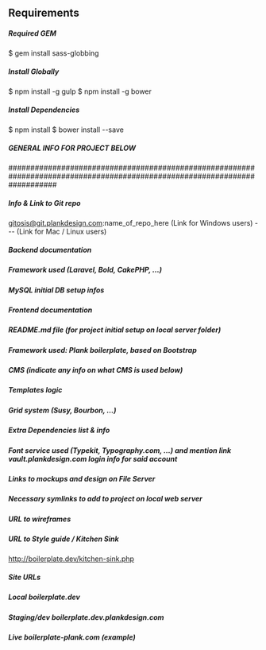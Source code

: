 ## Requirements

##### Required GEM
$ gem install sass-globbing

##### Install Globally
$ npm install -g gulp
$ npm install -g bower

##### Install Dependencies
$ npm install
$ bower install --save



##### GENERAL INFO FOR PROJECT BELOW
###########################################################################################################################
##### Info & Link to Git repo
gitosis@git.plankdesign.com:name_of_repo_here (Link for Windows users)
--- (Link for Mac / Linux users)

##### Backend  documentation
#####       Framework used (Laravel, Bold, CakePHP, …)
#####       MySQL initial DB setup infos

##### Frontend documentation
#####       README.md file (for project initial setup on local server folder)
#####       Framework used: Plank boilerplate, based on Bootstrap
#####       CMS (indicate any info on what CMS is used below)
#####       Templates logic
#####       Grid system (Susy, Bourbon, …)
#####       Extra Dependencies list & info
#####       Font service used (Typekit, Typography.com, …) and mention link vault.plankdesign.com login info for said account
#####       Links to mockups and design on File Server
#####       Necessary symlinks to add to project on local web server
#####       URL to wireframes
#####       URL to Style guide / Kitchen Sink
http://boilerplate.dev/kitchen-sink.php

##### Site URLs
#####       Local           boilerplate.dev
#####       Staging/dev     boilerplate.dev.plankdesign.com
#####       Live            boilerplate-plank.com (example)
